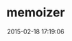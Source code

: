 ---
layout: post
title:  "memoizer"
repo:   "wegowise/memoizer"
date:   2015-02-18 17:19:06
gemurl: http://github.com/wegowise/memoizer
---